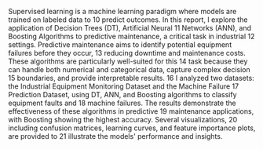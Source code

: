 Supervised learning is a machine learning paradigm where models are trained on labeled data to 10 predict outcomes. In this report, I explore the application of Decision Trees (DT), Artificial Neural 11 Networks (ANN), and Boosting Algorithms to predictive maintenance, a critical task in industrial 12 settings. Predictive maintenance aims to identify potential equipment failures before they occur, 13 reducing downtime and maintenance costs. These algorithms are particularly well-suited for this 14 task because they can handle both numerical and categorical data, capture complex decision 15 boundaries, and provide interpretable results. 16
I analyzed two datasets: the Industrial Equipment Monitoring Dataset and the Machine Failure 17 Prediction Dataset, using DT, ANN, and Boosting algorithms to classify equipment faults and 18 machine failures. The results demonstrate the effectiveness of these algorithms in predictive 19 maintenance applications, with Boosting showing the highest accuracy. Several visualizations, 20 including confusion matrices, learning curves, and feature importance plots, are provided to 21 illustrate the models' performance and insights.
